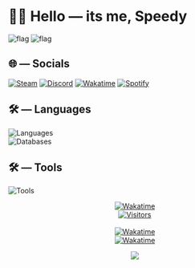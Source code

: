 # 👋🏻 Hello — its me, Speedy
<p>
	<img src="https://flagcdn.com/32x24/ca.png" alt='flag'/>
	<img src="https://flagcdn.com/32x24/de.png" alt='flag'/>
</p>

## 🌐 — Socials
[![Steam](https://upload.wikimedia.org/wikipedia/commons/thumb/8/83/Steam_icon_logo.svg/32px-Steam_icon_logo.svg.png)](https://steamcommunity.com/id/speedcup/)
[![Discord](https://skillicons.dev/icons?i=discord)](https://discord.com/users/406420078549270539/)
[![Wakatime](https://github.com/Speedcup/Speedcup/assets/39856260/e16e8d5e-4f6f-4cf6-a30c-cf035db2dfac)](https://wakatime.com/@Speedcup)
[![Spotify](https://github.com/Speedcup/Speedcup/assets/39856260/55bae240-734d-4a1a-bce6-3db683ef882f)](https://open.spotify.com/user/wm4r1vw84mm7lme64otrwu4ps)

## 🛠️ — Languages
![Languages](https://skillicons.dev/icons?i=swift,rust,c,cs,cpp,py,html,css,php,js,ts,lua,bash,pkl)
<br/>
![Databases](https://skillicons.dev/icons?i=sqlite,mysql,postgres,cassandra)

## 🛠️ — Tools
![Tools](https://skillicons.dev/icons?i=apple,windows,linux,unreal,visualstudio,vscode,pycharm,idea,webstorm,phpstorm,postman)

<p align="center">
	<a href="https://wakatime.com/@Speedcup" target="_blank">
	<img alt="Wakatime" src="https://wakatime.com/badge/user/efa2997d-cc97-41fb-bb76-50495c88d0a6.svg"/>
	<br/>
        <img alt="Visitors" src="https://visitor-badge.laobi.icu/badge?page_id=speedcup"/>
        <br/><br/>
	<img alt="Wakatime" src="https://github-readme-stats.vercel.app/api/wakatime?username=speedcup&layout=compact&custom_title=My%20Week&theme=dark"/>
	<br/>
	<img alt="Wakatime" src="https://github-readme-stats.vercel.app/api/top-langs/?username=speedcup&layout=compact&theme=dark&custom_title=Most%20Used%20Languages%20(Only%20Public%20Repositories)&card_width=495"/>
	</a>
	<br/>
</p>

<p align="center">
	<img src="https://speedcup.dev/assets/images/yum.gif"/>
</p>
